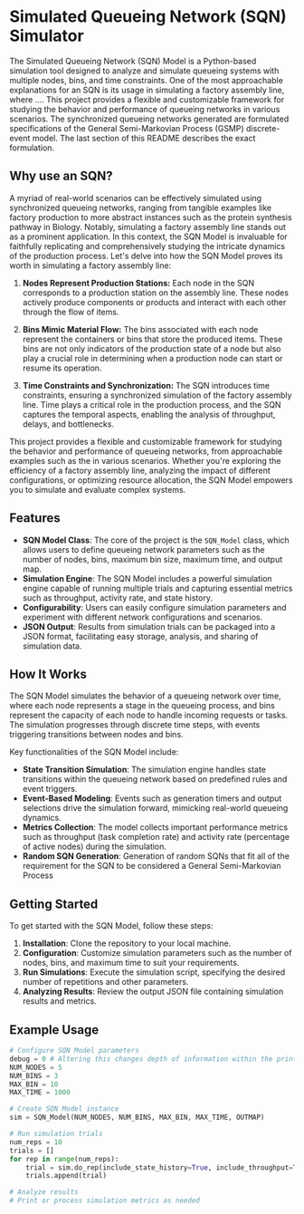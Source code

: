 # Simulated Queueing Network (SQN) Simulator

The Simulated Queueing Network (SQN) Model is a Python-based simulation tool designed to analyze and simulate queueing systems with multiple nodes, bins, and time constraints. One of the most approachable explanations for an SQN is its usage in simulating a factory assembly line, where .... This project provides a flexible and customizable framework for studying the behavior and performance of queueing networks in various scenarios. The synchronized queueing networks generated are formulated specifications of the General Semi-Markovian Process (GSMP) discrete-event model. The last section of this README describes the exact formulation.

## Why use an SQN?
A myriad of real-world scenarios can be effectively simulated using synchronized queueing networks, ranging from tangible examples like factory production to more abstract instances such as the protein synthesis pathway in Biology. Notably, simulating a factory assembly line stands out as a prominent application. In this context, the SQN Model is invaluable for faithfully replicating and comprehensively studying the intricate dynamics of the production process. Let's delve into how the SQN Model proves its worth in simulating a factory assembly line:

1. **Nodes Represent Production Stations:** Each node in the SQN corresponds to a production station on the assembly line. These nodes actively produce components or products and interact with each other through the flow of items.

2. **Bins Mimic Material Flow:** The bins associated with each node represent the containers or bins that store the produced items. These bins are not only indicators of the production state of a node but also play a crucial role in determining when a production node can start or resume its operation.

3. **Time Constraints and Synchronization:** The SQN introduces time constraints, ensuring a synchronized simulation of the factory assembly line. Time plays a critical role in the production process, and the SQN captures the temporal aspects, enabling the analysis of throughput, delays, and bottlenecks.

This project provides a flexible and customizable framework for studying the behavior and performance of queueing networks, from approachable examples such as the in various scenarios. Whether you're exploring the efficiency of a factory assembly line, analyzing the impact of different configurations, or optimizing resource allocation, the SQN Model empowers you to simulate and evaluate complex systems.



## Features

- **SQN Model Class**: The core of the project is the `SQN_Model` class, which allows users to define queueing network parameters such as the number of nodes, bins, maximum bin size, maximum time, and output map.
- **Simulation Engine**: The SQN Model includes a powerful simulation engine capable of running multiple trials and capturing essential metrics such as throughput, activity rate, and state history.
- **Configurability**: Users can easily configure simulation parameters and experiment with different network configurations and scenarios.
- **JSON Output**: Results from simulation trials can be packaged into a JSON format, facilitating easy storage, analysis, and sharing of simulation data.

## How It Works

The SQN Model simulates the behavior of a queueing network over time, where each node represents a stage in the queueing process, and bins represent the capacity of each node to handle incoming requests or tasks. The simulation progresses through discrete time steps, with events triggering transitions between nodes and bins.

Key functionalities of the SQN Model include:

- **State Transition Simulation**: The simulation engine handles state transitions within the queueing network based on predefined rules and event triggers. 
- **Event-Based Modeling**: Events such as generation timers and output selections drive the simulation forward, mimicking real-world queueing dynamics.
- **Metrics Collection**: The model collects important performance metrics such as throughput (task completion rate) and activity rate (percentage of active nodes) during the simulation.
- **Random SQN Generation**: Generation of random SQNs that fit all of the requirement for the SQN to be considered a General Semi-Markovian Process

## Getting Started

To get started with the SQN Model, follow these steps:

1. **Installation**: Clone the repository to your local machine.
2. **Configuration**: Customize simulation parameters such as the number of nodes, bins, and maximum time to suit your requirements.
3. **Run Simulations**: Execute the simulation script, specifying the desired number of repetitions and other parameters.
4. **Analyzing Results**: Review the output JSON file containing simulation results and metrics.

## Example Usage

```python
# Configure SQN Model parameters
debug = 0 # Altering this changes depth of information within the print display for state transitions
NUM_NODES = 5
NUM_BINS = 3
MAX_BIN = 10
MAX_TIME = 1000

# Create SQN Model instance
sim = SQN_Model(NUM_NODES, NUM_BINS, MAX_BIN, MAX_TIME, OUTMAP)

# Run simulation trials
num_reps = 10
trials = []
for rep in range(num_reps):
    trial = sim.do_rep(include_state_history=True, include_throughput=True)
    trials.append(trial)

# Analyze results
# Print or process simulation metrics as needed
